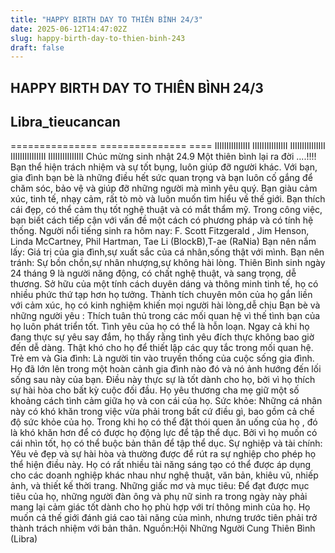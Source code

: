 ```yaml
---
title: "HAPPY BIRTH DAY TO THIÊN BÌNH 24/3"
date: 2025-06-12T14:47:02Z
slug: happy-birth-day-to-thien-binh-243
draft: false
---
```


## HAPPY BIRTH DAY TO THIÊN BÌNH 24/3

## Libra_tieucancan

===============
=============== ====
IIIIIIIIIIIIIII IIIIIIIIIIIIIII
IIIIIIIIIIIIIII IIIIIIIIIIIIIII
IIIIIIIIIIIIIII
Chúc mừng sinh nhật 24.9
Một thiên bình lại ra đời ....!!!!
Bạn thể hiện trách nhiệm và sự
tốt bụng, luôn giúp đỡ người
khác. Với bạn, gia đình bạn bè là
những điều hết sức quan trọng
và bạn luôn cố gắng để chăm sóc,
bảo vệ và giúp đỡ những người
mà mình yêu quý. Bạn giàu cảm
xúc, tinh tế, nhạy cảm, rất tò mò
và luôn muốn tìm hiểu về thế giới.
Bạn thích cái đẹp, có thể cảm thụ
tốt nghệ thuật và có mắt thẩm
mỹ. Trong công việc, bạn biết cách
tiếp cận với vấn đề một cách có
phương pháp và có tính hệ thống.
Người nổi tiếng sinh ra hôm nay:
F. Scott Fitzgerald , Jim Henson,
Linda McCartney, Phil Hartman, Tae
Li (BlockB),T-ae (RaNia)
Bạn nên nắm lấy: Giá trị của gia
đình,sự xuất sắc của cá nhân,sống
thật với mình.
Bạn nên tránh: Sự bồn chồn,sự
nhân nhượng,sự không hài lòng.
Thiên Bình sinh ngày 24 tháng 9 là
người năng động, có chất nghệ
thuật, và sang trọng, dễ thương.
Sở hữu của một tính cách duyên
dáng và thông minh tinh tế, họ có
nhiều phức thứ tạp hơn họ
tưởng. Thành tích chuyên môn
của họ gắn liền với cảm xúc, họ có
kinh nghiệm khiến mọi người hài
lòng,dễ chịu
Bạn bè và những người yêu :
Thích tuân thủ trong các mối quan
hệ vì thế tình bạn của họ luôn
phát triển tốt. Tình yêu của họ có
thể là hỗn loạn. Ngay cả khi họ
đang thực sự yêu say đắm, họ
thấy rằng tình yêu đích thực
không bao giờ đến dễ dàng. Thật
khó cho họ để thiết lập các quy
tắc trong mối quan hệ.
Trẻ em và Gia đình:
Là người tin vào truyền thống của
cuộc sống gia đình. Họ đã lớn lên
trong một hoàn cảnh gia đình nào
đó và nó ảnh hướng đến lối sống
sau này của bạn. Điều này thực sự
là tốt dành cho họ, bởi vì họ thích
sự hài hòa cho bất kỳ cuộc đối
đầu. Họ yêu thương cha mẹ giữ
một số khoảng cách tình cảm giữa
họ và con cái của họ.
Sức khỏe:
Những cá nhân này có khó khăn
trong việc vừa phải trong bất cứ
điều gì, bao gồm cả chế độ sức
khỏe của họ. Trong khi họ có thể
đặt thói quen ăn uống của họ , đó
là khó khăn hơn để có được họ
động lực để tập thể dục. Bởi vì họ
muốn có cái nhìn tốt, họ có thể
buộc bản thân để tập thể dục.
Sự nghiệp và tài chính:
Yêu vẻ đẹp và sự hài hòa và
thường được để rút ra sự nghiệp
cho phép họ thể hiện điều này. Họ
có rất nhiều tài năng sáng tạo có
thể được áp dụng cho các doanh
nghiệp khác nhau như nghệ thuật,
văn bản, khiêu vũ, nhiếp ảnh, và
thiết kế thời trang.
Những giấc mơ và mục tiêu:
Để đạt được mục tiêu của họ,
những người đàn ông và phụ nữ
sinh ra trong ngày này phải mang
lại cảm giác tốt dành cho họ phù
hợp với trí thông minh của họ. Họ
muốn cả thế giới đánh giá cao tài
năng của mình, nhưng trước tiên
phải trở thành trách nhiệm với
bản thân.
Nguồn:Hội Những Người Cung Thiên
Bình (Libra)